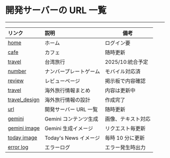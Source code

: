 # 開発サーバーの URL 一覧

---

| リンク                                                         | 説明                   | 備考               |
| :------------------------------------------------------------- | :--------------------- | ------------------ |
| [home](https://kobe-dev.koyeb.app/)                            | ホーム                 | ログイン要         |
| [cafe](https://kobe-dev.koyeb.app/app/cafe)                    | カフェ                 | 随時更新           |
| [travel](https://kobe-dev.koyeb.app/app/travel)                | 台湾旅行               | 2025/10:統合予定   |
| [number](https://kobe-dev.koyeb.app/app/number)                | ナンバープレートゲーム | モバイル対応済     |
| [review](https://kobe-dev.koyeb.app/apps/review)               | レビューページ         | 掲示板で内容確認   |
| [travel](https://kobe-dev.koyeb.app/apps/travel)               | 海外旅行情報まとめ     | 内容は更新中       |
| [travel_design](https://kobe-dev.koyeb.app/apps/travel_design) | 海外旅行情報の設計     | 作成完了           |
| [url](https://kobe-dev.koyeb.app/apps/url_design)              | 開発サーバー URL 一覧  | 随時更新           |
| [gemini](https://kobe-dev.koyeb.app/apps/v1/gemini)            | Gemini コンテンツ生成  | 画像、テキスト対応 |
| [gemini image](https://kobe-dev.koyeb.app/img/gemini)          | Gemini 生成イメージ    | リクエスト毎更新   |
| [today image](https://kobe-dev.koyeb.app/img/today)            | Today's News イメージ  | 毎時 10 分に更新   |
| [error log](https://kobe-dev.koyeb.app/log/error)              | エラーログ             | エラー発生時出力   |
